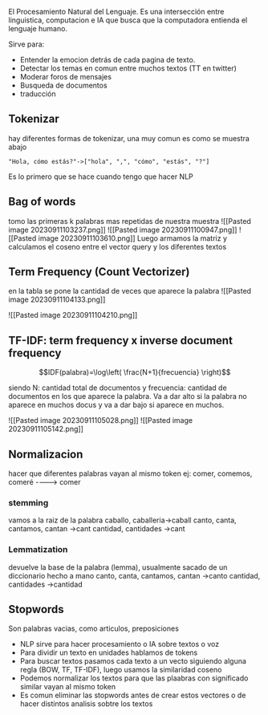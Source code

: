 El Procesamiento Natural del Lenguaje. Es una intersección entre linguistica, computacion e IA que busca que la computadora entienda el lenguaje humano.

Sirve para: 
- Entender la emocion detrás de cada pagina de texto.
- Detectar los temas en comun entre muchos textos (TT en twitter)
- Moderar foros de mensajes
- Busqueda de documentos
- traducción


## Tokenizar
hay diferentes formas de tokenizar, una muy comun es como se muestra abajo
```
"Hola, cómo estás?"->["hola", ",", "cómo", "estás", "?"]
```

Es lo primero que se hace cuando tengo que hacer NLP

## Bag of words

tomo las primeras k palabras mas repetidas de nuestra muestra
![[Pasted image 20230911103237.png]]
![[Pasted image 20230911100947.png]]
![[Pasted image 20230911103610.png]]
Luego armamos la matriz y calculamos 
el coseno entre el vector query y los diferentes textos

## Term Frequency (Count Vectorizer)

en la tabla se pone la cantidad de veces que aparece la palabra
![[Pasted image 20230911104133.png]]

![[Pasted image 20230911104210.png]]

## TF-IDF: term frequency x inverse document frequency
$$IDF(palabra)=\log\left( \frac{N+1}{frecuencia} \right)$$

siendo N: cantidad total de documentos y frecuencia: cantidad de documentos en los que aparece la palabra. Va a dar alto si la palabra no aparece en muchos docus y va a dar bajo si aparece en muchos.

![[Pasted image 20230911105028.png]]
![[Pasted image 20230911105142.png]]


## Normalizacion

hacer que diferentes palabras vayan al mismo token
ej: comer, comemos, comeré ----> comer
### stemming
vamos a la raiz de la palabra
caballo, caballeria->caball
canto, canta, cantamos, cantan ->cant
cantidad, cantidades ->cant
### Lemmatization
devuelve la base de la palabra (lemma), usualmente sacado de un diccionario hecho a mano
canto, canta, cantamos, cantan ->canto
cantidad, cantidades ->cantidad

## Stopwords
Son palabras vacias, como articulos, preposiciones

- NLP sirve para hacer procesamiento o IA sobre textos o voz
- Para dividir un texto en unidades hablamos de tokens
- Para buscar textos pasamos cada texto a un vecto siguiendo alguna regla (BOW, TF, TF-IDF), luego usamos la similaridad coseno
- Podemos normalizar los textos para que las plaabras con significado similar vayan al mismo token
- Es comun eliminar las stopwords antes de crear estos vectores o de hacer distintos analisis sobtre los textos
